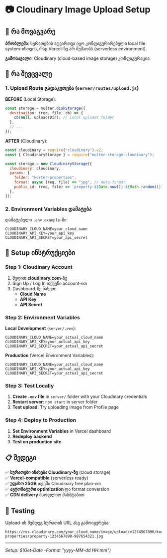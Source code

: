 # 📷 Cloudinary Image Upload Setup

## 🎯 რა მოვაგვარე

**პრობლემა**: სურათების ატვირთვა იყო კონფიგურირებული local file system-ისთვის, რაც Vercel-ზე არ მუშაობს (serverless environment).

**გამოსავალი**: Cloudinary (cloud-based image storage) კონფიგურაცია.

## 🔧 რა შევცვალე

### 1. Upload Route გადაკეთება (`server/routes/upload.js`)

**BEFORE** (Local Storage):

```javascript
const storage = multer.diskStorage({
  destination: (req, file, cb) => {
    cb(null, uploadsDir); // Local uploads folder
  },
  // ...
});
```

**AFTER** (Cloudinary):

```javascript
const cloudinary = require("cloudinary").v2;
const { CloudinaryStorage } = require("multer-storage-cloudinary");

const storage = new CloudinaryStorage({
  cloudinary: cloudinary,
  params: {
    folder: "korter-properties",
    format: async (req, file) => "jpg", // Auto format
    public_id: (req, file) => `property-${Date.now()}-${Math.random()}`,
  },
});
```

### 2. Environment Variables დამატება

დამატებული `.env.example`-ში:

```env
CLOUDINARY_CLOUD_NAME=your_cloud_name
CLOUDINARY_API_KEY=your_api_key
CLOUDINARY_API_SECRET=your_api_secret
```

## 🚀 Setup ინსტრუქციები

### Step 1: Cloudinary Account

1. შედით **cloudinary.com**-ზე
2. Sign Up / Log In თქვენი account-ით
3. Dashboard-ზე ნახეთ:
   - **Cloud Name**
   - **API Key**
   - **API Secret**

### Step 2: Environment Variables

**Local Development** (`server/.env`):

```env
CLOUDINARY_CLOUD_NAME=your_actual_cloud_name
CLOUDINARY_API_KEY=your_actual_api_key
CLOUDINARY_API_SECRET=your_actual_api_secret
```

**Production** (Vercel Environment Variables):

```env
CLOUDINARY_CLOUD_NAME=your_actual_cloud_name
CLOUDINARY_API_KEY=your_actual_api_key
CLOUDINARY_API_SECRET=your_actual_api_secret
```

### Step 3: Test Locally

1. **Create `.env` file** in `server/` folder with your Cloudinary credentials
2. **Restart server**: `npm start` in server folder
3. **Test upload**: Try uploading image from Profile page

### Step 4: Deploy to Production

1. **Set Environment Variables** in Vercel dashboard
2. **Redeploy backend**
3. **Test on production site**

## 📋 შედეგი

✅ **სურათები ინახება Cloudinary-ზე** (cloud storage)  
✅ **Vercel-compatible** (serverless ready)  
✅ **უფასო 25GB** თვეში Cloudinary free plan-ით  
✅ **ავტომატური optimization** და format conversion  
✅ **CDN delivery** მსოფლიო მასშტაბით

## 🧪 Testing

Upload-ის შემდეგ სურათის URL ასე გამოიყურება:

```
https://res.cloudinary.com/your_cloud_name/image/upload/v1234567890/korter-properties/property-1234567890-987654321.jpg
```

---

_Setup: $(Get-Date -Format "yyyy-MM-dd HH:mm")_
